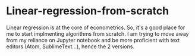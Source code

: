 # Linear-regression-from-scratch

Linear regression is at the core of econometrics. So, it's a good place for me to start implmenting algorithms from scratch. I am trying to move away from my reliance on Jupyter notebook and be more proficient with text editors (Atom, SublimeText...), hence the 2 versions.
